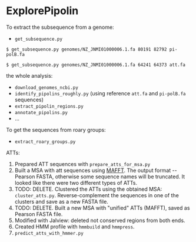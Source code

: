 # ExplorePipolin

To extract the subsequence from a genome:
 * `get_subsequence.py`
 
 `$ get_subsequence.py genomes/NZ_JNMI01000006.1.fa 80191 82792 pi-polB.fa`
 
 `$ get_subsequence.py genomes/NZ_JNMI01000006.1.fa 64241 64373 att.fa`

the whole analysis:
 * `download_genomes_ncbi.py`
 * `identify_pipolins_roughly.py` 
 (using reference `att.fa` and `pi-polB.fa` sequences)
 * `extract_pipolin_regions.py`
 * `annotate_pipolins.py`
 * ... 

To get the sequences from roary groups:
 * `extract_roary_groups.py`
 
ATTs:
 1. Prepared ATT sequences with `prepare_atts_for_msa.py`
 2. Built a MSA with att sequences using 
 [MAFFT](https://www.ebi.ac.uk/Tools/msa/mafft/). 
 The output format -- Pearson FASTA, otherwise some
 sequence names will be truncated.
 It looked like there were two different types of ATTs.
 3. TODO: DELETE. Clustered the ATTs using the obtained MSA: `cluster_atts.py`.
 Reverse-complement the sequences in one of the clusters and 
 save as a new FASTA file.
 4. TODO: DELETE. Built a new MSA with "unified" ATTs (MAFFT), 
 saved as Pearson FASTA file.
 5. Modified with Jalview: deleted not conserved regions 
 from both ends.
 6. Created HMM profile with `hmmbuild` and `hmmpress`.
 7. `predict_atts_with_hmmer.py`
 